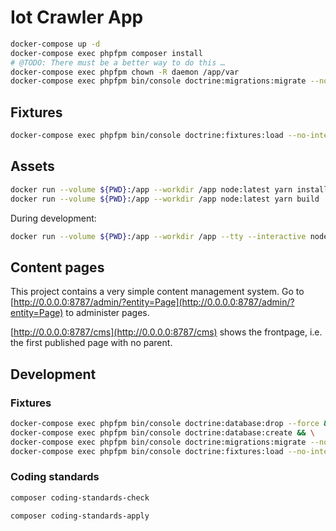 # Iot Crawler App

```sh
docker-compose up -d
docker-compose exec phpfpm composer install
# @TODO: There must be a better way to do this …
docker-compose exec phpfpm chown -R daemon /app/var
docker-compose exec phpfpm bin/console doctrine:migrations:migrate --no-interaction
```

## Fixtures

```sh
docker-compose exec phpfpm bin/console doctrine:fixtures:load --no-interaction
```

## Assets

```sh
docker run --volume ${PWD}:/app --workdir /app node:latest yarn install
docker run --volume ${PWD}:/app --workdir /app node:latest yarn build
```

During development:

```sh
docker run --volume ${PWD}:/app --workdir /app --tty --interactive node:latest yarn watch
```

## Content pages

This project contains a very simple content management system. Go to
[http://0.0.0.0:8787/admin/?entity=Page](http://0.0.0.0:8787/admin/?entity=Page) to administer pages.

[http://0.0.0.0:8787/cms](http://0.0.0.0:8787/cms) shows the frontpage, i.e. the
first published page with no parent.

## Development

### Fixtures

```sh
docker-compose exec phpfpm bin/console doctrine:database:drop --force && \
docker-compose exec phpfpm bin/console doctrine:database:create && \
docker-compose exec phpfpm bin/console doctrine:migrations:migrate --no-interaction && \
docker-compose exec phpfpm bin/console doctrine:fixtures:load --no-interaction
```

### Coding standards

```sh
composer coding-standards-check
```

```sh
composer coding-standards-apply
```
